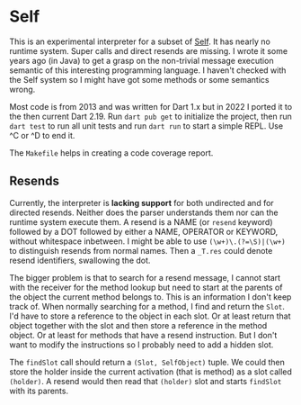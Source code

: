 # Self

This is an experimental interpreter for a subset of [Self][Self]. It has nearly
no runtime system. Super calls and direct resends are missing. I wrote it some
years ago (in Java) to get a grasp on the non-trivial message execution semantic
of this interesting programming language. I haven't checked with the Self system
so I might have got some methods or some semantics wrong.

[Self]: http://en.wikipedia.org/wiki/Self_(programming_language)

Most code is from 2013 and was written for Dart 1.x but in 2022 I ported it to
the then current Dart 2.19. Run `dart pub get` to initialize the project, then
run `dart test` to run all unit tests and run `dart run` to start a simple REPL.
Use ^C or ^D to end it.

The `Makefile` helps in creating a code coverage report.

## Resends

Currently, the interpreter is **lacking support** for both undirected and for
directed resends. Neither does the parser understands them nor can the runtime
system execute them. A resend is a NAME (or `resend` keyword) followed by a DOT
followed by either a NAME, OPERATOR or KEYWORD, without whitespace inbetween. I
might be able to use `(\w+)\.(?=\S)|(\w+)` to distinguish resends from normal
names. Then a `_T.res` could denote resend identifiers, swallowing the dot.

The bigger problem is that to search for a resend message, I cannot start with
the receiver for the method lookup but need to start at the parents of the
object the current method belongs to. This is an information I don't keep track
of. When normally searching for a method, I find and return the `Slot`. I'd have
to store a reference to the object in each slot. Or at least return that object
together with the slot and then store a reference in the method object. Or at
least for methods that have a resend instruction. But I don't want to modify the
instructions so I probably need to add a hidden slot.

The `findSlot` call should return a `(Slot, SelfObject)` tuple. We could then
store the holder inside the current activation (that is method) as a slot called
`(holder)`. A resend would then read that `(holder)` slot and starts `findSlot`
with its parents.
